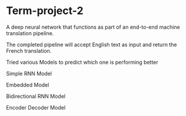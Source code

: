 # Term-project-2
A deep neural network that functions as part of an end-to-end machine translation pipeline.

The completed pipeline will accept English text as input and return the French translation.

Tried various Models to predict which one is performing better

Simple RNN Model

Embedded Model

Bidirectional RNN Model

Encoder Decoder Model
